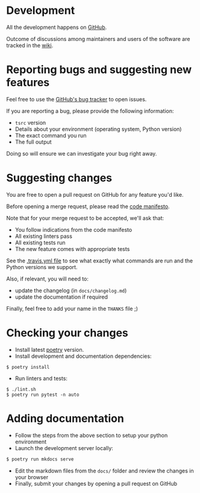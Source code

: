 # Development

All the development happens on [GitHub](https://github.com/TankerHQ/tsrc).

Outcome of discussions among maintainers and users of the software are tracked in the [wiki](https://github.com/TankerHQ/tsrc/wiki).


# Reporting bugs and suggesting new features

Feel free to use the [GitHub's bug tracker](https://github.com/TankerHQ/tsrc/issues) to open issues.

If you are reporting a bug, please provide the following information:

* `tsrc` version
* Details about your environment (operating system, Python version)
* The exact command you run
* The full output

Doing so will ensure we can investigate your bug right away.

# Suggesting changes

You are free to open a pull request on GitHub for any feature you'd like.

Before opening a merge request, please read the [code manifesto](https://TankerHQ.github.io/tsrc/code-manifesto).

Note that for your merge request to be accepted, we'll ask that:

* You follow indications from the code manifesto
* All existing linters pass
* All existing tests run
* The new feature comes with appropriate tests

See the [.travis.yml file](https://github.com/TankerHQ/tsrc/blob/master/.travis.yml)
to see what exactly what commands are run and the Python versions we
support.

Also, if relevant, you will need to:

* update the changelog (in `docs/changelog.md`)
* update the documentation if required


Finally, feel free to add your name in the `THANKS` file ;)

# Checking your changes

* Install latest [poetry](https://python-poetry.org) version.
* Install development and documentation dependencies:

```console
$ poetry install
```

* Run linters and tests:

```console
$ ./lint.sh
$ poetry run pytest -n auto
```


# Adding documentation

* Follow the steps from the above section to setup your python environment
* Launch the development server locally:

```bash
$ poetry run mkdocs serve
```

* Edit the markdown files from the `docs/` folder and review the changes in your browser
* Finally, submit your changes by opening a pull request on GitHub
